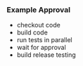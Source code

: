 ### Example Approval

* checkout code
* build code
* run tests in parallel
* wait for approval
* build release testing
